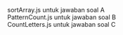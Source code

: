 sortArray.js untuk jawaban soal A \
PatternCount.js untuk jawaban soal B \
CountLetters.js untuk jawaban soal C 
